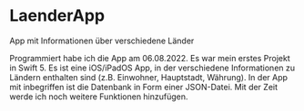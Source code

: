 # LaenderApp
App mit Informationen über verschiedene Länder

Programmiert habe ich die App am 06.08.2022. Es war mein erstes Projekt in Swift 5.
Es ist eine iOS/iPadOS App, in der verschiedene Informationen zu Ländern enthalten sind (z.B. Einwohner, Hauptstadt, Währung).
In der App mit inbegriffen ist die Datenbank in Form einer JSON-Datei.
Mit der Zeit werde ich noch weitere Funktionen hinzufügen.
